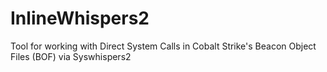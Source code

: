 # InlineWhispers2
Tool for working with Direct System Calls in Cobalt Strike's Beacon Object Files (BOF) via Syswhispers2
